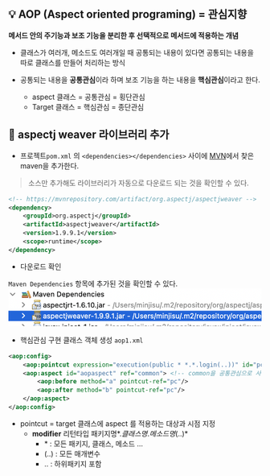 ## :bulb: AOP (Aspect oriented programing) = 관심지향

**메서드 안의 주기능과 보조 기능을 분리한 후 선택적으로 메서드에 적용하는 개념** 

- 클래스가 여러개, 메소드도 여러개일 때 공통되는 내용이 있다면 공통되는 내용을 따로 클래스를 만들어 처리하는 방식

- 공통되는 내용을 **공통관심**이라 하며 보조 기능을 하는 내용을 **핵심관심**이라고 한다.
  -  aspect 클래스 = 공통관심 = 횡단관심
  - Target 클래스 = 핵심관심 = 종단관심



## :mag_right: aspectj weaver 라이브러리 추가

- 프로젝트`pom.xml` 의 `<dependencies></dependencies>` 사이에  [MVN](https://mvnrepository.com)에서 찾은 maven을 추가한다.

> 소스만 추가해도 라이브러리가 자동으로 다운로드 되는 것을 확인할 수 있다. 

```xml
<!-- https://mvnrepository.com/artifact/org.aspectj/aspectjweaver -->
<dependency>
    <groupId>org.aspectj</groupId>
    <artifactId>aspectjweaver</artifactId>
    <version>1.9.9.1</version>
    <scope>runtime</scope>
</dependency>

```

- 다운로드 확인

`Maven Dependencies` 항목에 추가된 것을 확인할 수 있다.  ![스크린샷 2022-08-17 오후 1.35.04](Images/maven_dependencies.png)



- 핵심관심 구현 클래스 객체 생성 `aop1.xml`

```xml
<aop:config>
	<aop:pointcut expression="execution(public * *.*.login(..))" id="pc"/>
	<aop:aspect id="aopaspect" ref="common"> <!-- common을 공통관심으로 사용 -->
		<aop:before method="a" pointcut-ref="pc"/>
		<aop:after method="b" pointcut-ref="pc"/>
	</aop:aspect> 
</aop:config>
```

- pointcut = target 클래스에 aspect 를 적용하는 대상과 시점 지정 
  - **modifier** 리턴타입 패키지명*.*클래스명*.*메소드명*(..)*
    - \* : 모든 패키지, 클래스, 메소드 ...
    -  (..) : 모든 매개변수
    -  .. : 하위패키지 포함